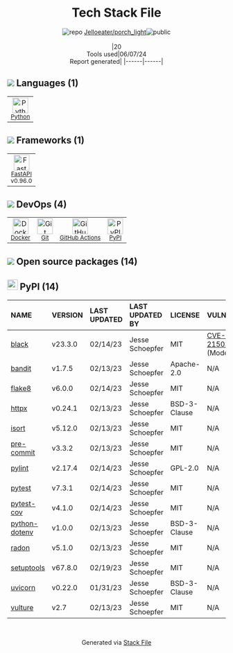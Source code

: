 <!--
&lt;--- Readme.md Snippet without images Start ---&gt;
## Tech Stack
Jelloeater/porch_light is built on the following main stack:

- [Python](https://www.python.org) – Languages
- [FastAPI](https://fastapi.tiangolo.com/) – Microframeworks (Backend)
- [Docker](https://www.docker.com/) – Virtual Machine Platforms & Containers
- [GitHub Actions](https://github.com/features/actions) – Continuous Integration

Full tech stack [here](/techstack.md)

&lt;--- Readme.md Snippet without images End ---&gt;

&lt;--- Readme.md Snippet with images Start ---&gt;
## Tech Stack
Jelloeater/porch_light is built on the following main stack:

- <img width='25' height='25' src='https://img.stackshare.io/service/993/pUBY5pVj.png' alt='Python'/> [Python](https://www.python.org) – Languages
- <img width='25' height='25' src='https://img.stackshare.io/service/25014/default_f6ff39141b468e832d1bc59fc98a060df604d44d.png' alt='FastAPI'/> [FastAPI](https://fastapi.tiangolo.com/) – Microframeworks (Backend)
- <img width='25' height='25' src='https://img.stackshare.io/service/586/n4u37v9t_400x400.png' alt='Docker'/> [Docker](https://www.docker.com/) – Virtual Machine Platforms & Containers
- <img width='25' height='25' src='https://img.stackshare.io/service/11563/actions.png' alt='GitHub Actions'/> [GitHub Actions](https://github.com/features/actions) – Continuous Integration

Full tech stack [here](/techstack.md)

&lt;--- Readme.md Snippet with images End ---&gt;
-->
<div align="center">

# Tech Stack File
![](https://img.stackshare.io/repo.svg "repo") [Jelloeater/porch_light](https://github.com/Jelloeater/porch_light)![](https://img.stackshare.io/public_badge.svg "public")
<br/><br/>
|20<br/>Tools used|06/07/24 <br/>Report generated|
|------|------|
</div>

## <img src='https://img.stackshare.io/languages.svg'/> Languages (1)
<table><tr>
  <td align='center'>
  <img width='36' height='36' src='https://img.stackshare.io/service/993/pUBY5pVj.png' alt='Python'>
  <br>
  <sub><a href="https://www.python.org">Python</a></sub>
  <br>
  <sub></sub>
</td>

</tr>
</table>

## <img src='https://img.stackshare.io/frameworks.svg'/> Frameworks (1)
<table><tr>
  <td align='center'>
  <img width='36' height='36' src='https://img.stackshare.io/service/25014/default_f6ff39141b468e832d1bc59fc98a060df604d44d.png' alt='FastAPI'>
  <br>
  <sub><a href="https://fastapi.tiangolo.com/">FastAPI</a></sub>
  <br>
  <sub>v0.96.0</sub>
</td>

</tr>
</table>

## <img src='https://img.stackshare.io/devops.svg'/> DevOps (4)
<table><tr>
  <td align='center'>
  <img width='36' height='36' src='https://img.stackshare.io/service/586/n4u37v9t_400x400.png' alt='Docker'>
  <br>
  <sub><a href="https://www.docker.com/">Docker</a></sub>
  <br>
  <sub></sub>
</td>

<td align='center'>
  <img width='36' height='36' src='https://img.stackshare.io/service/1046/git.png' alt='Git'>
  <br>
  <sub><a href="http://git-scm.com/">Git</a></sub>
  <br>
  <sub></sub>
</td>

<td align='center'>
  <img width='36' height='36' src='https://img.stackshare.io/service/11563/actions.png' alt='GitHub Actions'>
  <br>
  <sub><a href="https://github.com/features/actions">GitHub Actions</a></sub>
  <br>
  <sub></sub>
</td>

<td align='center'>
  <img width='36' height='36' src='https://img.stackshare.io/service/12572/-RIWgodF_400x400.jpg' alt='PyPI'>
  <br>
  <sub><a href="https://pypi.org/">PyPI</a></sub>
  <br>
  <sub></sub>
</td>

</tr>
</table>


## <img src='https://img.stackshare.io/group.svg' /> Open source packages (14)</h2>

## <img width='24' height='24' src='https://img.stackshare.io/service/12572/-RIWgodF_400x400.jpg'/> PyPI (14)

|NAME|VERSION|LAST UPDATED|LAST UPDATED BY|LICENSE|VULNERABILITIES|
|:------|:------|:------|:------|:------|:------|
|[black](https://pypi.org/project/black)|v23.3.0|02/14/23|Jesse Schoepfer |MIT|[CVE-2024-21503](https://github.com/advisories/GHSA-fj7x-q9j7-g6q6) (Moderate)|
|[bandit](https://pypi.org/project/bandit)|v1.7.5|02/13/23|Jesse Schoepfer |Apache-2.0|N/A|
|[flake8](https://pypi.org/project/flake8)|v6.0.0|02/14/23|Jesse Schoepfer |MIT|N/A|
|[httpx](https://pypi.org/project/httpx)|v0.24.1|02/13/23|Jesse Schoepfer |BSD-3-Clause|N/A|
|[isort](https://pypi.org/project/isort)|v5.12.0|02/13/23|Jesse Schoepfer |MIT|N/A|
|[pre-commit](https://pypi.org/project/pre-commit)|v3.3.2|02/13/23|Jesse Schoepfer |MIT|N/A|
|[pylint](https://pypi.org/project/pylint)|v2.17.4|02/14/23|Jesse Schoepfer |GPL-2.0|N/A|
|[pytest](https://pypi.org/project/pytest)|v7.3.1|02/14/23|Jesse Schoepfer |MIT|N/A|
|[pytest-cov](https://pypi.org/project/pytest-cov)|v4.1.0|02/14/23|Jesse Schoepfer |MIT|N/A|
|[python-dotenv](https://pypi.org/project/python-dotenv)|v1.0.0|02/13/23|Jesse Schoepfer |BSD-3-Clause|N/A|
|[radon](https://pypi.org/project/radon)|v5.1.0|02/13/23|Jesse Schoepfer |MIT|N/A|
|[setuptools](https://pypi.org/project/setuptools)|v67.8.0|02/19/23|Jesse Schoepfer |MIT|N/A|
|[uvicorn](https://pypi.org/project/uvicorn)|v0.22.0|01/31/23|Jesse Schoepfer |BSD-3-Clause|N/A|
|[vulture](https://pypi.org/project/vulture)|v2.7|02/13/23|Jesse Schoepfer |MIT|N/A|

<br/>
<div align='center'>

Generated via [Stack File](https://github.com/marketplace/stack-file)
